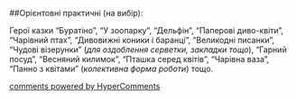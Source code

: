 <div id="hypercomments_widget" class="js-hypercomments-widget invisible"></div>

##Орієнтовні практичні (на вибір):

Герої казки “Буратіно”, “У зоопарку”, “Дельфін”, “Паперові диво-квіти”, “Чарівний птах”, “Дивовижні коники і баранці”,  “Великодні писанки”, “Чудові візерунки” (*для оздоблення серветки, закладки тощо*), “Гарний посуд”, “Весняний килимок”, “Пташка серед квітів”, “Чарівна ваза”, “Панно з квітами” (*колективна форма роботи*) тощо.


<div class="js-hypercomments-container">
    <a href="http://hypercomments.com" class="hc-link" title="comments widget">comments powered by HyperComments</a>
</div>